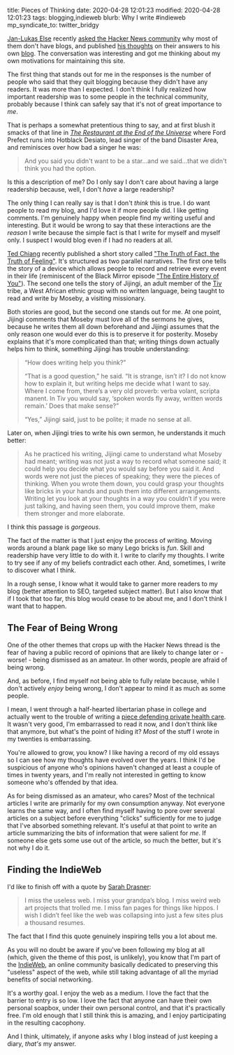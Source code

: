 title: Pieces of Thinking
date: 2020-04-28 12:01:23
modified: 2020-04-28 12:01:23
tags: blogging,indieweb
blurb: Why I write #indieweb
mp_syndicate_to: twitter_bridgy

[Jan-Lukas Else][1] recently [asked the Hacker News community][2] why most
of them don't have blogs, and published [his thoughts][3] on their answers
to his own [blog][4].  The conversation was interesting and got me thinking
about my own motivations for maintaining this site.

The first thing that stands out for me in the responses is the number of
people who said that they quit blogging because they didn't have any
readers.  It was more than I expected.  I don't think I fully realized how
important readership was to some people in the technical community, probably
because I think can safely say that it's not of great importance to *me*.

That is perhaps a somewhat pretentious thing to say, and at first blush it
smacks of that line in *[The Restaurant at the End of the Universe][5]*
where Ford Prefect runs into Hotblack Desiato, lead singer of the band
Disaster Area, and reminisces over how bad a singer he was:

> And you said you didn't want to be a star...and we said...that we didn't
> think you had the option.

Is this a description of me?  Do I only say I don't care about having a
large readership because, well, I don't *have* a large readership?

The only thing I can really say is that I don't *think* this is true.  I do
want people to read my blog, and I'd love it if more people did.  I like
getting comments.  I'm genuinely happy when people find my writing useful
and interesting.  But it would be wrong to say that these interactions are
the *reason* I write because the simple fact is that I write for myself and
myself only.  I suspect I would blog even if I had no readers at all.

[Ted Chiang][6] recently published a short story called ["The Truth of Fact,
the Truth of Feeling"][7].  It's structured as two parallel narratives.  The
first one tells the story of a device which allows people to record and
retrieve every event in their life (reminiscent of the Black Mirror episode
["The Entire History of You"][9]).  The second one tells the story of
Jijingi, an adult member of the [Tiv][8] tribe, a West African ethnic group
with no written language, being taught to read and write by Moseby, a
visiting missionary.

Both stories are good, but the second one stands out for me.  At one point,
Jijingi comments that Moseby must love all of the sermons he gives, because
he writes them all down beforehand and Jijingi assumes that the only reason
one would ever do this is to preserve it for posterity.  Moseby explains
that it's more complicated than that; writing things down actually helps him
to think, something Jijingi has trouble understanding:

> “How does writing help you think?”
>
> “That is a good question,” he said. “It is strange, isn’t it? I do not
> know how to explain it, but writing helps me decide what I want to
> say. Where I come from, there’s a very old proverb: verba volant, scripta
> manent. In Tiv you would say, ‘spoken words fly away, written words
> remain.’ Does that make sense?”
>
> “Yes,” Jijingi said, just to be polite; it made no sense at all.

Later on, when Jijingi tries to write his own sermon, he understands it much
better:

> As he practiced his writing, Jijingi came to understand what Moseby had
> meant; writing was not just a way to record what someone said; it could
> help you decide what you would say before you said it. And words were not
> just the pieces of speaking; they were the pieces of thinking. When you
> wrote them down, you could grasp your thoughts like bricks in your hands
> and push them into different arrangements. Writing let you look at your
> thoughts in a way you couldn’t if you were just talking, and having seen
> them, you could improve them, make them stronger and more elaborate.

I think this passage is *gorgeous*.

The fact of the matter is that I just enjoy the process of writing.  Moving
words around a blank page like so many Lego bricks is *fun*.  Skill and
readership have very little to do with it.  I write to clarify my thoughts.
I write to try see if any of my beliefs contradict each other.  And,
sometimes, I write to discover what I think.

In a rough sense, I know what it would take to garner more readers to my
blog (better attention to SEO, targeted subject matter).  But I also know
that if I took that too far, this blog would cease to be about me, and I
don't think I want that to happen.

## The Fear of Being Wrong

One of the other themes that crops up with the Hacker News thread is the
fear of having a public record of opinions that are likely to change later
or - worse! - being dismissed as an amateur.  In other words, people are
afraid of being wrong.

And, as before, I find myself not being able to fully relate because, while
I don't actively *enjoy* being wrong, I don't appear to mind it as much as
some people.

I mean, I went through a half-hearted libertarian phase in college and
actually went to the trouble of writing a [piece defending private health
care][10].  It wasn't very good, I'm embarrassed to read it now, and I don't
think like that anymore, but what's the point of hiding it?  *Most* of the
stuff I wrote in my twenties is embarrassing.

You're allowed to grow, you know?  I like having a record of my old essays
so I can see how my thoughts have evolved over the years.  I think I'd be
suspicious of anyone who's opinions haven't changed at least a couple of
times in twenty years, and I'm really not interested in getting to know
someone who's offended by that idea.

As for being dismissed as an amateur, who cares?  Most of the technical
articles I write are primarily for my own consumption anyway.  Not everyone
learns the same way, and I often find myself having to pore over several
articles on a subject before everything "clicks" sufficiently for me to
judge that I've absorbed something relevant.  It's useful at that point to
write an article summarizing the bits of information that were salient for
*me*.  If someone else gets some use out of the article, so much the better,
but it's not why I do it.

## Finding the IndieWeb

I'd like to finish off with a quote by [Sarah Drasner][11]:

> I miss the useless web. I miss your grandpa’s blog. I miss weird web art
> projects that trolled me. I miss fan pages for things like hippos. I wish
> I didn’t feel like the web was collapsing into just a few sites plus a
> thousand resumes.

The fact that I find this quote genuinely inspiring tells you a lot about
me.

As you will no doubt be aware if you've been following my blog at all
(which, given the theme of this post, is unlikely), you know that I'm part
of the [IndieWeb][12], an online community basically dedicated to preserving
this "useless" aspect of the web, while still taking advantage of all the
myriad benefits of social networking.

It's a worthy goal.  I enjoy the web as a medium.  I love the fact that the
barrier to entry is so low.  I love the fact that anyone can have their own
personal soapbox, under their own personal control, and that it's
practically free.  I'm old enough that I still think this is amazing, and I
enjoy participating in the resulting cacophony.

And I think, ultimately, if anyone asks why I blog instead of just keeping a
diary, *that's* my answer.

[1]: https://jlelse.dev/
[2]: https://news.ycombinator.com/item?id=22910532
[3]: https://jlelse.blog/posts/why-no-blog/
[4]: https://jlelse.blog/
[5]: https://en.wikipedia.org/wiki/The_Restaurant_at_the_End_of_the_Universe
[6]: https://en.wikipedia.org/wiki/Ted_Chiang
[7]: https://en.wikipedia.org/wiki/The_Truth_of_Fact,_the_Truth_of_Feeling
[8]: https://en.wikipedia.org/wiki/Tiv_people
[9]: https://en.wikipedia.org/wiki/The_Entire_History_of_You
[10]: /oldsite/bioessay.html
[11]: https://sarahdrasnerdesign.com
[12]: https://indieweb.org/
